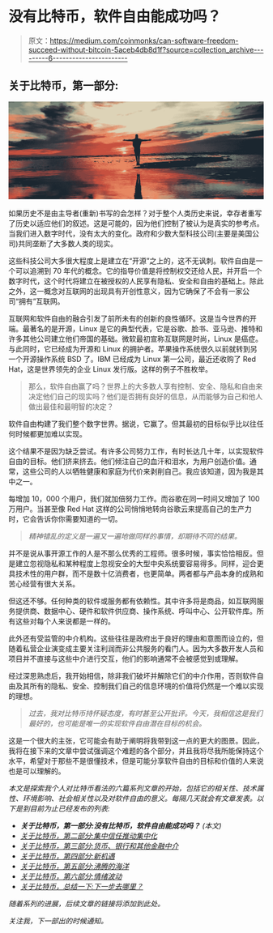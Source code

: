 # 没有比特币，软件自由能成功吗？

> 原文：<https://medium.com/coinmonks/can-software-freedom-succeed-without-bitcoin-5aceb4db8d1f?source=collection_archive---------6----------------------->

## 关于比特币，第一部分:

![](img/ceab0b2a419b5a1016c8f79af1a5709f.png)

如果历史不是由主导者(重新)书写的会怎样？对于整个人类历史来说，幸存者重写了历史以适应他们的叙述。这是可能的，因为他们控制了被认为是真实的参考点。当我们进入数字时代，没有太大的变化。政府和少数大型科技公司(主要是美国公司)共同垄断了大多数人类的现实。

这些科技公司大多很大程度上是建立在“开源”之上的，这不无讽刺。软件自由是一个可以追溯到 70 年代的概念。它的指导价值是将控制权交还给人民，并开启一个数字时代，这个时代将建立在被授权的人民享有隐私、安全和自由的基础上。除此之外，这一概念对互联网的出现具有开创性意义，因为它确保了不会有一家公司“拥有”互联网。

互联网和软件自由的融合引发了前所未有的创新的良性循环。这是当今世界的开端。最著名的是开源，Linux 是它的典型代表，它是谷歌、脸书、亚马逊、推特和许多其他公司建立他们帝国的基础。微软最初宣称互联网是时尚，Linux 是癌症。与此同时，它已经成为开源和 Linux 的拥护者。苹果操作系统很久以前就转到另一个开源操作系统 BSD 了。IBM 已经成为 Linux 第一公司，最近还收购了 Red Hat，这是世界领先的企业 Linux 发行版。这样的例子不胜枚举。

> 那么，软件自由赢了吗？世界上的大多数人享有控制、安全、隐私和自由来决定他们自己的现实吗？他们是否拥有良好的信息，从而能够为自己和他人做出最佳和最明智的决定？

软件自由构建了我们整个数字世界。据说，它赢了。但其最初的目标似乎比以往任何时候都更加难以实现。

这个结果不是因为缺乏尝试。有许多公司努力工作，有时长达几十年，以实现软件自由的目标。他们挤来挤去。他们倾注自己的血汗和泪水，为用户创造价值。通常，这些公司的人以牺牲健康和家庭为代价来剥削自己。我应该知道，因为我是其中之一。

每增加 10，000 个用户，我们就加倍努力工作。而谷歌在同一时间又增加了 100 万用户。当甚至像 Red Hat 这样的公司悄悄地转向谷歌云来提高自己的生产力时，它会告诉你你需要知道的一切。

> *精神错乱的定义是一遍又一遍地做同样的事情，却期待不同的结果。*

并不是说从事开源工作的人是不那么优秀的工程师。很多时候，事实恰恰相反。但是建立忽视隐私和某种程度上忽视安全的大型中央系统要容易得多。同样，迎合更具技术性的用户群，而不是数十亿消费者，也更简单。两者都与产品本身的成熟和苦心经营有很大关系。

但这还不够。任何种类的软件或服务都有依赖性。其中许多将是商品，如互联网服务提供商、数据中心、硬件和软件供应商、操作系统、呼叫中心、公开软件库。所有这些对每个人来说都是一样的。

此外还有受监管的中介机构。这些往往是政府出于良好的理由和意图而设立的，但随着私营企业演变成主要关注利润而非公共服务的看门人。因为大多数开发人员和项目并不直接与这些中介进行交互，他们的影响通常不会被感觉到或理解。

经过深思熟虑后，我开始相信，除非我们破坏并解除它们的中介作用，否则软件自由及其所有的隐私、安全、控制我们自己的信息环境的价值将仍然是一个难以实现的理想。

> *过去，我对比特币持怀疑态度，有时甚至公开批评。今天，我相信这是我们最好的，也可能是唯一的实现软件自由潜在目标的机会。*

这是一个很大的主张，它可能会有助于阐明将我带到这一点的更大的图景。因此，我将在接下来的文章中尝试强调这个难题的各个部分，并且我将尽我所能保持这个水平，希望对于那些不是很懂技术，但是可能分享软件自由的目标和价值的人来说也是可以理解的。

*本文是探索我个人对比特币看法的六篇系列文章的开始，包括它的相关性、技术属性、环境影响、社会相关性以及对软件自由的意义。每隔几天就会有文章发表。以下是到目前为止已经发布的列表:*

*   ***关于比特币，第一部分:没有比特币，软件自由能成功吗？*** *(本文)*
*   [*关于比特币，第二部分:集中信任推动集中化*](https://ggreve.medium.com/centralised-trust-drives-centralisation-34067146afdc)
*   [*关于比特币，第三部分:货币、银行和其他金融中介*](https://ggreve.medium.com/money-banks-and-other-financial-intermediaries-898c55bd4580)
*   [*关于比特币，第四部分:新机遇*](https://ggreve.medium.com/new-opportunities-3ac72def68ff)
*   [*关于比特币，第五部分:沸腾的海洋*](https://ggreve.medium.com/the-boiling-oceans-11c95ac612b8)
*   [*关于比特币，第六部分:情绪波动*](https://ggreve.medium.com/the-mood-swings-7f1542046f07)
*   [*关于比特币，总结一下:下一步去哪里？*](https://ggreve.medium.com/where-next-9cf7c21a1b3)

*随着系列的进展，后续文章的链接将添加到此处。*

*关注我，下一部出的时候通知。*